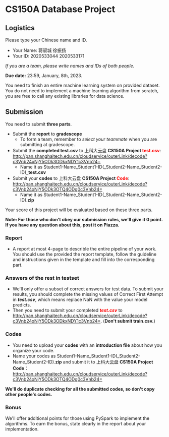 # CS150A Database Project 

## Logistics

Please type your Chinese name and ID.

* Your Name: 蒋驭城 徐振扬
* Your ID: 2020533044 2020533171

*If you are a team, please write names and IDs of both people.*

**Due date:** 23:59, January, 8th, 2023.

You need to finish an entire machine learning system on provided dataset. You do not need to implement a machine learning algorithm from scratch, you are free to call any existing libraries for data science.

## Submission

You need to submit **three parts**.

- Submit the **report** to **gradescope**
  -  To form a team, remember to *select your teammate* when you are submitting at gradescope.
- Submit the **completed test.csv** to 上科大云盘 **CS150A Project <font color=#FF000 >test.csv</font>**: 
  http://pan.shanghaitech.edu.cn/cloudservice/outerLink/decode?c3Vnb24xNjY5ODk3ODkxNDY1c3Vnb24=
  - Name it as Student1-Name_Student1-ID(_Student2-Name_Student2-ID)**_test.csv**
- Submit your **codes** to 上科大云盘 **CS150A Project <font color=#FF000 >Code</font>**: 
  http://pan.shanghaitech.edu.cn/cloudservice/outerLink/decode?c3Vnb24xNjY5ODk3OTQ4ODg0c3Vnb24=
  - Name it as Student1-Name_Student1-ID(_Student2-Name_Student2-ID).**zip**

Your score of this project will be evaluated based on these three parts.

**Note: For those who don't obey our submission rules, we'll give it 0 point. If you have any question about this, post it on Piazza.**
### Report

- A report at most 4-page to describle the entire pipeline of your work. You should use the provided the report template, follow the guideline and instructions given in the template and fill into the corresponding part.

### Answers of the rest in testset

- We'll only offer a subset of correct answers for test data. To submit your results, you should complete the missing values of Correct First Attempt in ***test.csv***, which means replace NaN with the value your model predicts. 
- Then you need to submit your completed ***<font color=#FF000 >test.csv</font>*** to http://pan.shanghaitech.edu.cn/cloudservice/outerLink/decode?c3Vnb24xNjY5ODk3ODkxNDY1c3Vnb24=. (**Don't submit train.csv.**)



### Codes
- You need to upload your **codes** with an **introduction file** about how you organize your code. 
- Name your codes as Student1-Name_Student1-ID(_Student2-Name_Student2-ID).**zip** and submit it to 上科大云盘 **CS150A Project Code**：
  http://pan.shanghaitech.edu.cn/cloudservice/outerLink/decode?c3Vnb24xNjY5ODk3OTQ4ODg0c3Vnb24=


**We'll do duplicate checking for all the submitted codes, so don't copy other people's codes.**

### Bonus
We'll offer additional points for those using PySpark to implement the algorithms. To earn the bonus, state clearly in the report about your implementation.
